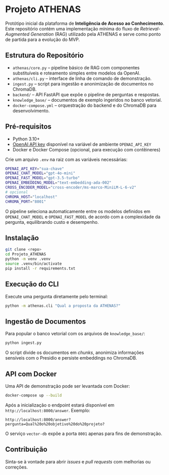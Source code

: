 # Projeto ATHENAS

Protótipo inicial da plataforma de **Inteligência de Acesso ao Conhecimento**. Este repositório contém uma implementação mínima do fluxo de *Retrieval-Augmented Generation* (RAG) utilizado pela ATHENAS e serve como ponto de partida para a evolução do MVP.

## Estrutura do Repositório

- `athenas/core.py` – pipeline básico de RAG com componentes substituíveis e
  roteamento simples entre modelos da OpenAI.
- `athenas/cli.py` – interface de linha de comando de demonstração.
- `ingest.py` – script para ingestão e anonimização de documentos no ChromaDB.
- `backend/` – API FastAPI que expõe o pipeline de perguntas e respostas.
- `knowledge_base/` – documentos de exemplo ingeridos no banco vetorial.
- `docker-compose.yml` – orquestração do backend e do ChromaDB para desenvolvimento.

## Pré-requisitos

- Python 3.10+
- [OpenAI API key](https://platform.openai.com/) disponível na variável de ambiente `OPENAI_API_KEY`
- Docker e Docker Compose (opcional, para execução com contêineres)

Crie um arquivo `.env` na raiz com as variáveis necessárias:

```bash
OPENAI_API_KEY="sua-chave"
OPENAI_CHAT_MODEL="gpt-4o-mini"
OPENAI_FAST_MODEL="gpt-3.5-turbo"
OPENAI_EMBEDDING_MODEL="text-embedding-ada-002"
CROSS_ENCODER_MODEL="cross-encoder/ms-marco-MiniLM-L-6-v2"
# opcional
CHROMA_HOST="localhost"
CHROMA_PORT="8001"
```

O pipeline seleciona automaticamente entre os modelos definidos em
`OPENAI_CHAT_MODEL` e `OPENAI_FAST_MODEL` de acordo com a complexidade da
pergunta, equilibrando custo e desempenho.

## Instalação

```bash
git clone <repo>
cd Projeto_ATHENAS
python -m venv .venv
source .venv/bin/activate
pip install -r requirements.txt
```

## Execução do CLI

Execute uma pergunta diretamente pelo terminal:

```bash
python -m athenas.cli "Qual a proposta da ATHENAS?"
```

## Ingestão de Documentos

Para popular o banco vetorial com os arquivos de `knowledge_base/`:

```bash
python ingest.py
```

O script divide os documentos em *chunks*, anonimiza informações sensíveis com o Presidio e persiste embeddings no ChromaDB.

## API com Docker

Uma API de demonstração pode ser levantada com Docker:

```bash
docker-compose up --build
```

Após a inicialização o endpoint estará disponível em `http://localhost:8000/answer`. Exemplo:

```
http://localhost:8000/answer?pergunta=Qual%20o%20objetivo%20do%20projeto?
```

O serviço `vector-db` expõe a porta `8001` apenas para fins de demonstração.

## Contribuição

Sinta-se à vontade para abrir *issues* e *pull requests* com melhorias ou correções.
